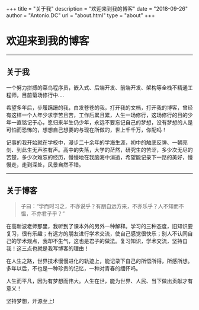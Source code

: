 +++
title = "关于我"
description = "欢迎来到我的博客"
date = "2018-09-26"
author = "Antonio.DC"
url = "about.html"
type = "about"
+++


# 欢迎来到我的博客

---------------

## 关于我

一个努力拼搏的菜鸟程序员，嵌入式、后端开发、前端开发、架构等全栈不精通工程师，目前菊场修行中….

希望多年后，步履蹒跚的我，白发苍苍的我，打开我的文档，打开我的博客，曾经有这样一个人年少求学苦且苦，工作后累且累，人生一场修行，这场修行的目的少年一直铭记于心，愿归来半生仍少年，永远不要忘记自己的梦想，没有梦想的人是可怕而恐怖的，想想自己想要的与现在所做的，世上千千万，你配吗！

记事的我开始就在学校中，漫步二十余年的学海生涯，初中的触底反弹、一朝亮剑、到此生无声胜有声。高中的失落，大学的茫然，研究生的苦涩，多少次无尽的苦楚，多少次难忘的经历，慢慢地在我脑海中消逝，希望能记录下一路的美好，慢慢走，走到深处，风景自然不错。

-------------------------

## 关于博客

> 子曰：“学而时习之，不亦说乎？有朋自远方来，不亦乐乎？人不知而不愠，不亦君子乎？” 

​	在高新波老师那里，我听到了课本外的另外一种解释。学习的三种态度，旧知识要复习，很有乐趣；有远方的朋友进行学术交流，使自己感觉很快乐；别人不认同自己的学术观点，我却不生气，这也是君子的做法。复习知识，学术交流，坚持自我！这三点也就是我写博客的理由！

​	在人生之路，世界技术慢慢进化的轨迹上，能记录下自己的所悟所得，所感所想。多年以后，不也是一种珍贵的记忆，一种对青春的缅怀吗。

​	人生而平凡，因为有梦想而伟大。人生在世，能为世界、人民、当下做出贡献才有意义！



 坚持梦想，开源至上!